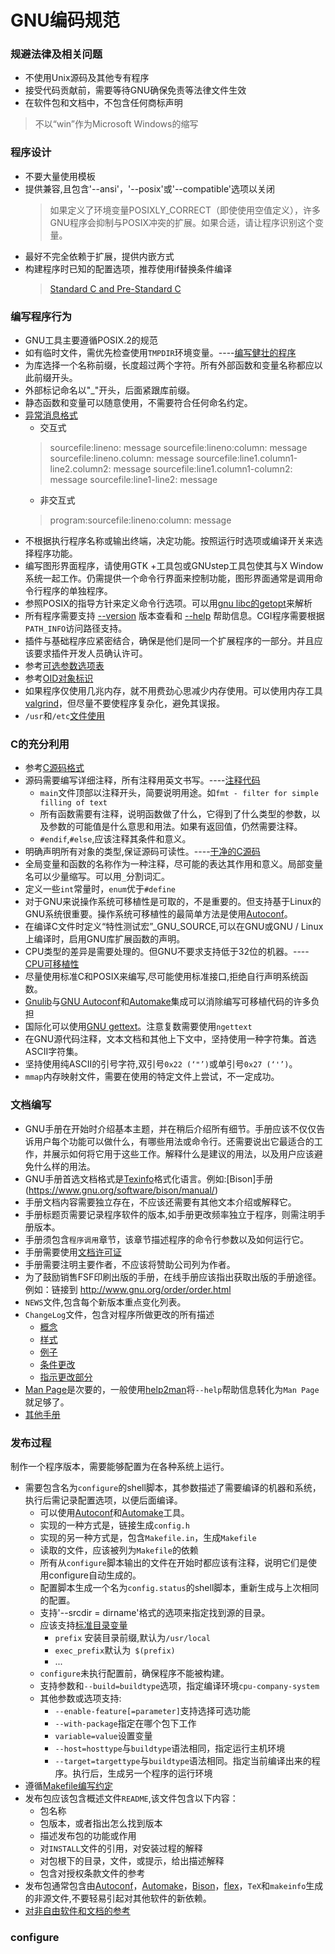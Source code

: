 # GNU编码规范
### 规避法律及相关问题
* 不使用Unix源码及其他专有程序
* 接受代码贡献前，需要等待GNU确保免责等法律文件生效
* 在软件包和文档中，不包含任何商标声明
> 不以“win”作为Microsoft Windows的缩写
### 程序设计
* 不要大量使用模板
* 提供兼容,且包含'--ansi'，'--posix'或'--compatible'选项以关闭
    > 如果定义了环境变量POSIXLY_CORRECT（即使使用空值定义），许多GNU程序会抑制与POSIX冲突的扩展。如果合适，请让程序识别这个变量。
* 最好不完全依赖于扩展，提供内嵌方式
* 构建程序时已知的配置选项，推荐使用if替换条件编译
    > [Standard C and Pre-Standard C](http://www.gnu.org/prep/standards/html_node/Standard-C.html#Standard-C)
### 编写程序行为
* GNU工具主要遵循POSIX.2的规范
* 如有临时文件，需优先检查使用`TMPDIR`环境变量。----[编写健壮的程序](http://www.gnu.org/prep/standards/html_node/Semantics.html#Semantics)
* 为库选择一个名称前缀，长度超过两个字符。所有外部函数和变量名称都应以此前缀开头。
* 外部标记命名以"_"开头，后面紧跟库前缀。
* 静态函数和变量可以随意使用，不需要符合任何命名约定。
* [异常消息格式](http://www.gnu.org/prep/standards/html_node/Errors.html#Errors)
    * 交互式
    > sourcefile:lineno: message
    > sourcefile:lineno:column: message
    > sourcefile:lineno.column: message
    > sourcefile:line1.column1-line2.column2: message
    > sourcefile:line1.column1-column2: message
    > sourcefile:line1-line2: message
    * 非交互式
    > program:sourcefile:lineno:column: message
* 不根据执行程序名称或输出终端，决定功能。按照运行时选项或编译开关来选择程序功能。
* 编写图形界面程序，请使用GTK +工具包或GNUstep工具包使其与X Window系统一起工作。仍需提供一个命令行界面来控制功能，图形界面通常是调用命令行程序的单独程序。
* 参照POSIX的指导方针来定义命令行选项。可以用[gnu libc的getopt](https://www.gnu.org/software/libc/manual/html_node/Getopt.html)来解析
* 所有程序需要支持 [--version](https://www.gnu.org/prep/standards/html_node/_002d_002dversion.html#g_t_002d_002dversion) 版本查看和 [--help](https://www.gnu.org/prep/standards/html_node/_002d_002dhelp.html#g_t_002d_002dhelp) 帮助信息。CGI程序需要根据`PATH_INFO`访问路径支持。
* 插件与基础程序应紧密结合，确保是他们是同一个扩展程序的一部分。并且应该要求插件开发人员确认许可。
* 参考[可选参数选项表](https://www.gnu.org/prep/standards/html_node/Option-Table.html#Option-Table)
* 参考[OID对象标识](https://www.gnu.org/prep/standards/html_node/OID-Allocations.html#OID-Allocations)
* 如果程序仅使用几兆内存，就不用费劲心思减少内存使用。可以使用内存工具[valgrind](http://valgrind.org/)，但尽量不要使程序复杂化，避免其误报。
* `/usr`和`/etc`[文件使用](https://www.gnu.org/prep/standards/html_node/File-Usage.html#File-Usage)
### C的充分利用
* 参考[C源码格式](https://www.gnu.org/prep/standards/html_node/Formatting.html#Formatting)
* 源码需要编写详细注释，所有注释用英文书写。----[注释代码](https://www.gnu.org/prep/standards/html_node/Comments.html#Comments)
    * `main`文件顶部以注释开头，简要说明用途。如`fmt - filter for simple filling of text`
    * 所有函数需要有注释，说明函数做了什么，它得到了什么类型的参数，以及参数的可能值是什么意思和用法。如果有返回值，仍然需要注释。
    * `#endif`,`#else`,应该注释其条件和意义。 
* 明确声明所有对象的类型,保证源码可读性。----[干净的C源码](https://www.gnu.org/prep/standards/html_node/Syntactic-Conventions.html#Syntactic-Conventions)
* 全局变量和函数的名称作为一种注释，尽可能的表达其作用和意义。局部变量名可以少量缩写。可以用`_`分割词汇。
* 定义一些`int`常量时，`enum`优于`#define`
* 对于GNU来说操作系统可移植性是可取的，不是重要的。但支持基于Linux的GNU系统很重要。操作系统可移植性的最简单方法是使用[Autoconf](https://www.gnu.org/software/autoconf/autoconf.html)。
* 在编译C文件时定义“特性测试宏”_GNU_SOURCE,可以在GNU或GNU / Linux上编译时，启用GNU库扩展函数的声明。
* CPU类型的差异是需要处理的。但GNU不要求支持低于32位的机器。----[CPU可移植性](https://www.gnu.org/prep/standards/html_node/CPU-Portability.html#CPU-Portability)
* 尽量使用标准C和POSIX来编写,尽可能使用标准接口,拒绝自行声明系统函数。
* [Gnulib](https://www.gnu.org/software/gnulib/)与[GNU Autoconf](https://www.gnu.org/software/autoconf/autoconf.html)和[Automake](https://www.gnu.org/software/automake/)集成可以消除编写可移植代码的许多负担
* 国际化可以使用[GNU gettext](https://www.gnu.org/software/gettext/)。注意复数需要使用`ngettext`
* 在GNU源代码注释，文本文档和其他上下文中，坚持使用一种字符集。首选ASCII字符集。
* 坚持使用纯ASCII的引号字符,双引号`0x22 (‘"’)`或单引号`0x27 (‘'’)`。
* `mmap`内存映射文件，需要在使用的特定文件上尝试，不一定成功。
### 文档编写
*  GNU手册在开始时介绍基本主题，并在稍后介绍所有细节。手册应该不仅仅告诉用户每个功能可以做什么，有哪些用法或命令行。还需要说出它最适合的工作，并展示如何将它用于这些工作。解释什么是建议的用法，以及用户应该避免什么样的用法。
* GNU手册首选文档格式是[Texinfo](http://www.gnu.org/software/texinfo/)格式化语言。例如:[Bison]手册(https://www.gnu.org/software/bison/manual/)
* 手册文档内容需要独立存在，不应该还需要有其他文本介绍或解释它。
* 手册标题页需要记录程序软件的版本,如手册更改频率独立于程序，则需注明手册版本。
* 手册须包含`程序调用`章节，该章节描述程序的命令行参数以及如何运行它。
* 手册需要使用[文档许可证](https://www.gnu.org/prep/standards/html_node/License-for-Manuals.html#License-for-Manuals)
* 手册需要注明主要作者，不应该将赞助公司列为作者。
* 为了鼓励销售FSF印刷出版的手册，在线手册应该指出获取出版的手册途径。例如：链接到 http://www.gnu.org/order/order.html
* `NEWS`文件,包含每个新版本重点变化列表。
* `ChangeLog`文件，包含对程序所做更改的所有描述
    * [概念](https://www.gnu.org/prep/standards/html_node/Change-Log-Concepts.html#Change-Log-Concepts)
    * [样式](https://www.gnu.org/prep/standards/html_node/Style-of-Change-Logs.html#Style-of-Change-Logs)
    * [例子](https://www.gnu.org/prep/standards/html_node/Simple-Changes.html#Simple-Changes)
    * [条件更改](https://www.gnu.org/prep/standards/html_node/Conditional-Changes.html#Conditional-Changes)
    * [指示更改部分](https://www.gnu.org/prep/standards/html_node/Indicating-the-Part-Changed.html#Indicating-the-Part-Changed)
* [Man Page](https://www.gnu.org/prep/standards/html_node/Man-Pages.html#Man-Pages)是次要的，一般使用[help2man](https://www.gnu.org/software/help2man/)将`--help`帮助信息转化为`Man Page`就足够了。
* [其他手册](https://www.gnu.org/prep/standards/html_node/Reading-other-Manuals.html#Reading-other-Manuals)
### 发布过程
制作一个程序版本，需要能够配置为在各种系统上运行。
* 需要包含名为`configure`的shell脚本，其参数描述了需要编译的机器和系统，执行后需记录配置选项，以便后面编译。
    * 可以使用[Autoconf](https://www.gnu.org/software/autoconf/autoconf.html)和[Automake](https://www.gnu.org/software/automake/)工具。
    * 实现的一种方式是，链接生成`config.h`
    * 实现的另一种方式是，包含`Makefile.in`，生成`Makefile`
    * 读取的文件，应该被列为`Makefile`的依赖
    * 所有从`configure`脚本输出的文件在开始时都应该有注释，说明它们是使用configure自动生成的。
    * 配置脚本生成一个名为`config.status`的shell脚本，重新生成与上次相同的配置。
    * 支持'--srcdir = dirname'格式的选项来指定找到源的目录。
    * 应该支持[标准目录变量](https://www.gnu.org/prep/standards/standards.html#Directory-Variables)
      * `prefix` 安装目录前缀,默认为`/usr/local`
      * `exec_prefix`默认为` $(prefix)`
      * ...
    * `configure`未执行配置前，确保程序不能被构建。
    * 支持参数和`--build=buildtype`选项，指定编译环境`cpu-company-system`
    * 其他参数或选项支持:
      * `--enable-feature[=parameter]`支持选择可选功能
      * `--with-package`指定在哪个包下工作
      * `variable=value`设置变量
      * `--host=hosttype`与`buildtype`语法相同，指定运行主机环境
      * `--target=targettype`与`buildtype`语法相同。指定当前编译出来的程序。执行后，生成另一个程序的运行环境
* 遵循[Makefile编写约定](https://www.gnu.org/prep/standards/html_node/Makefile-Conventions.html#Makefile-Conventions)
* 发布包应该包含概述文件`README`,该文件包含以下内容：
    * 包名称
    * 包版本，或者指出怎么找到版本
    * 描述发布包的功能或作用
    * 对`INSTALL`文件的引用，对安装过程的解释
    * 对包根下的目录，文件，或提示，给出描述解释
    * 包含对授权条款文件的参考
* 发布包通常包含由[Autoconf](https://www.gnu.org/software/autoconf/autoconf.html)，[Automake](https://www.gnu.org/software/automake/)，[Bison](https://www.gnu.org/software/bison/manual/)，[flex](https://www.gnu.org/software/flex/flex.html)，`TeX`和`makeinfo`生成的非源文件,不要轻易引起对其他软件的新依赖。
* [对非自由软件和文档的参考](https://www.gnu.org/prep/standards/html_node/References.html#References)
### configure